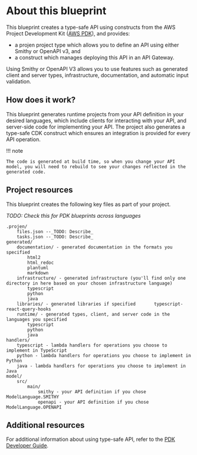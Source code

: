 # About this blueprint

This blueprint creates a type-safe API using constructs from the AWS Project Development Kit ([AWS PDK](https://aws.github.io/aws-pdk/)), and provides:

- a projen project type which allows you to define an API using either Smithy or OpenAPI v3, and
- a construct which manages deploying this API in an API Gateway.

Using Smithy or OpenAPI V3 allows you to use features such as generated client and server types, infrastructure, documentation, and automatic input validation.

## How does it work?

This blueprint generates runtime projects from your API definition in your desired languages, which include clients for interacting with your API, and server-side code for implementing your API. The project also generates a type-safe CDK construct which ensures an integration is provided for every API operation.

!!! note

    The code is generated at build time, so when you change your API model, you will need to rebuild to see your changes reflected in the generated code.

## Project resources

This blueprint creates the following key files as part of your project.

_TODO: Check this for PDK blueprints across languages_

```
.projen/
    files.json --_TODO: Describe_
    tasks.json --_TODO: Describe_
generated/
    documentation/ - generated documentation in the formats you specified
        html2
        html_redoc
        plantuml
        markdown
    infrastructure/ - generated infrastructure (you'll find only one directory in here based on your chosen infrastructure language)
        typescript
        python
        java 
    libraries/ - generated libraries if specified       typescript-react-query-hooks
    runtime/ - generated types, client, and server code in the languages you specified
        typescript
        python
        java
handlers/
    typescript - lambda handlers for operations you choose to implement in TypeScript
    python - lambda handlers for operations you choose to implement in Python
    java - lambda handlers for operations you choose to implement in Java
model/
    src/
        main/
            smithy - your API definition if you chose ModelLanguage.SMITHY
            openapi - your API definition if you chose ModelLanguage.OPENAPI
```

## Additional resources

For additional information about using type-safe API, refer to the [PDK Developer Guide](https://aws.github.io/aws-pdk/developer_guides/type-safe-api/index.html).